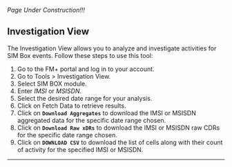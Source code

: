 *Page Under Construction!!!*

## Investigation View

The Investigation View allows you to analyze and investigate activities for SIM Box events. Follow these steps to use this tool:

1. Go to the FM+ portal and log in to your account.
2. Go to Tools > Investigation View.
3. Select SIM BOX module.
4. Enter *IMSI* or *MSISDN*.
5. Select the desired date range for your analysis.
6. Click on Fetch Data to retrieve results.
7. Click on **`Download Aggregates`** to download the IMSI or MSISDN aggregated data for the specific date range chosen.
8. Click on **`Download Raw xDRs`** to download the IMSI or MSISDN raw CDRs for the specific date range chosen.
9. Click on **`DOWNLOAD CSV`** to download the list of cells along with their count of activity for the specified IMSI or MSISDN.





---
